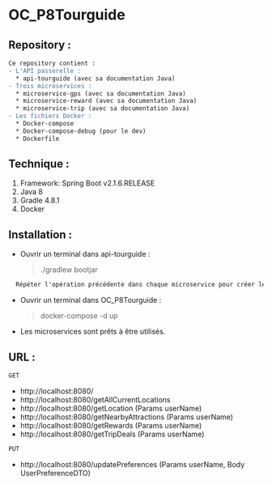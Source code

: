 # OC_P8Tourguide

## Repository :

```diff
Ce repository contient :
- L'API passerelle :
  * api-tourguide (avec sa documentation Java)
- Trois microservices :
  * microservice-gps (avec sa documentation Java)
  * microservice-reward (avec sa documentation Java)
  * microservice-trip (avec sa documentation Java)
- Les fichiers Docker :
  * Docker-compose
  * Docker-compose-debug (pour le dev)
  * Dockerfile
```

## Technique :

1. Framework: Spring Boot v2.1.6.RELEASE
2. Java 8
3. Gradle 4.8.1
4. Docker

## Installation :

- Ouvrir un terminal dans api-tourguide :
  > ./gradlew bootjar

```diff
  Répéter l'opération précédente dans chaque microservice pour créer les fichier jar.
```

- Ouvrir un terminal dans OC_P8Tourguide :
  > docker-compose -d up

- Les microservices sont prêts à être utilisés.

## URL :

```diff
GET
```
  - http://localhost:8080/
  - http://localhost:8080/getAllCurrentLocations
  - http://localhost:8080/getLocation (Params userName)
  - http://localhost:8080/getNearbyAttractions (Params userName)
  - http://localhost:8080/getRewards (Params userName)
  - http://localhost:8080/getTripDeals (Params userName)

```diff
PUT
```
- http://localhost:8080/updatePreferences (Params userName, Body UserPreferenceDTO)
